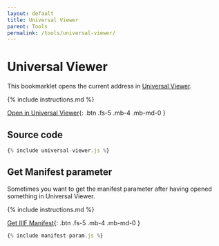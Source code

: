 ```yaml
---
layout: default
title: Universal Viewer
parent: Tools
permalink: /tools/universal-viewer/
---
```

# Universal Viewer

This bookmarklet opens the current address in [Universal Viewer](http://universalviewer.io).

{% include instructions.md %}

<a href="{% include universal-viewer.js%}">Open in Universal Viewer</a>{: .btn .fs-5 .mb-4 .mb-md-0 }

## Source code

```js
{% include universal-viewer.js %}
```

## Get Manifest parameter
Sometimes you want to get the manifest parameter after having opened something in Universal Viewer.

{% include instructions.md %}

<a href="{% include manifest-param.min.js%}">Get IIIF Manifest</a>{: .btn .fs-5 .mb-4 .mb-md-0 }

```js
{% include manifest-param.js %}
```